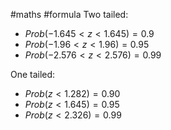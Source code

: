#maths #formula
Two tailed:
- $Prob(-1.645<z<1.645)=0.9$
- $Prob(-1.96<z<1.96)=0.95$
- $Prob(-2.576<z<2.576)=0.99$

One tailed:
- $Prob(z<1.282)=0.90$
- $Prob(z<1.645)=0.95$
- $Prob(z<2.326)=0.99$
